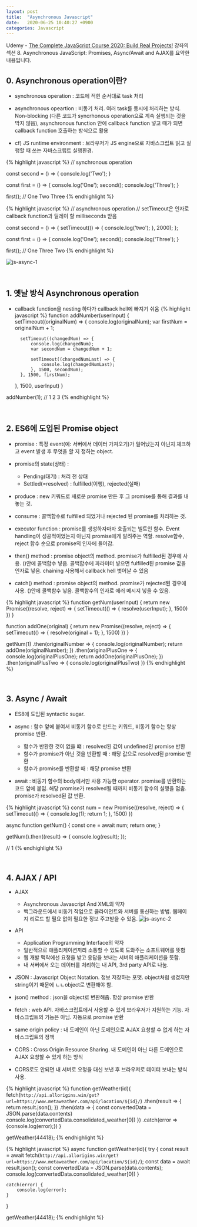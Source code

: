 ```yaml
---
layout: post
title:  "Asynchronous Javascript"
date:   2020-06-25 10:40:27 +0900
categories: Javascript
---
```


Udemy - [The Complete JavaScript Course 2020: Build Real Projects!](https://www.udemy.com/course/the-complete-javascript-course/) 강좌의 섹션 8. Asynchronous JavaScript: Promises, Async/Await and AJAX를 요약한 내용입니다.

## 0. Asynchronous operation이란?
- synchronous operation : 코드에 적힌 순서대로 task 처리

- asynchronous opeartion : 비동기 처리. 여러 task를 동시에 처리하는 방식. Non-blocking (다른 코드가 syncrhonous operation으로 계속 실행되는 것을 막지 않음), asynchronous function 안에 callback function 넣고 때가 되면 callback function 호출하는 방식으로 활용

- cf) JS runtime environment : 브라우저가 JS engine으로 자바스크립트 읽고 실행할 때 쓰는 자바스크립트 실행환경. 

{% highlight javascript %}
// synchronous operation

const second = () => {
    console.log('Two');
}

const first = () => {
    console.log('One');
    second();
    console.log('Three');
}

first();
// One Two Three
{% endhighlight %}

{% highlight javascript %}
// asynchronous operation
// setTimeout은 인자로 callback function과 딜레이 할 milliseconds 받음

const second = () => {
            setTimeout(() => {
                console.log('two');
            }, 2000);
        };

const first = () => {
    console.log('One');
    second();
    console.log('Three');
}

first();
// One Three Two
{% endhighlight %}

![js-async-1](https://eungang3.github.io/sue-is-programming/assets/Js-async-1.jpg)

<br/>

## 1. 옛날 방식 Asynchronous operation
- callback function을 nesting 하다가 callback hell에 빠지기 쉬움 
{% highlight javascript %}
function addNumber(userInput) {
    setTimeout((originalNum) => {
        console.log(originalNum);
        var firstNum = originalNum + 1;

        setTimeout((changedNum) => {
            console.log(changedNum);
            var secondNum = changedNum + 1;

            setTimeout((changedNumLast) => {
                console.log(changedNumLast);
            }, 1500, secondNum);
        }, 1500, firstNum);
    }, 1500, userInput)
} 

addNumber(1); // 1 2 3
{% endhighlight %}

<br/>

## 2. ES6에 도입된 Promise object
- promise : 특정 event(예: 서버에서 데이터 가져오기)가 일어났는지 아닌지 체크하고 event 발생 후 무엇을 할 지 정하는 object. 

- promise의 state(상태) :
    + Pending(대기) : 처리 전 상태
    + Settled(=resolved) : fulfilled(이행), rejected(실패)

- produce : new 키워드로 새로운 promise 만든 후 그 promise를 통해 결과를 내놓는 것.

- consume : 콜백함수로 fulfilled 되었거나 rejected 된 promise를 처리하는 것.

- executor function : promise를 생성하자마자 호출되는 빌트인 함수. Event handling이 성공적이었는지 아닌지 promise에게 알려주는 역할. resolve함수, reject 함수 순으로 promise의 인자에 들어감. 

- then() method : promise object의 method. promise가 fulfilled된 경우에 사용. ()안에 콜백함수 넣음. 콜백함수에 파라미터 넣으면 fulfilled된 promise 값을 인자로 넣음. chaining 사용해서 callback hell 벗어날 수 있음

- catch() method : promise object의 method. promise가 rejected된 경우에 사용. ()안에 콜백함수 넣음. 콜백함수의 인자로 에러 메시지 넣을 수 있음.

{% highlight javascript %}
function getNum(userInput) {
    return new Promise((resolve, reject) => {
        setTimeout(() => {
            resolve(userInput);
        }, 1500)
    })
}

function addOne(original) {
    return new Promise((resolve, reject) => {
        setTimeout(() => {
            resolve(original + 1);
        }, 1500)
    })
}

getNum(1)
.then(originalNumber => {
    console.log(originalNumber);
    return addOne(originalNumber);
})
.then(originalPlusOne => {
    console.log(originalPlusOne);
    return addOne(originalPlusOne);
})
.then(originalPlusTwo => {
    console.log(originalPlusTwo)
})
{% endhighlight %}

<br/>

## 3. Async / Await
- ES8에 도입된 syntactic sugar. 

- async : 함수 앞에 붙여서 비동기 함수로 만드는 키워드, 비동기 함수는 항상 promise 반환. 
    + 함수가 반환한 것이 없을 떄 : resolved된 값이 undefined인 promise 반환
    + 함수가 promise가 아닌 것을 반환할 때 : 해당 값으로 resolved된 promise 반환
    + 함수가 promise를 반환할 때 : 해당 promise 반환

- await : 비동기 함수의 body에서만 사용 가능한 operator. promise를 반환하는 코드 앞에 붙임. 해당 promise가 resolved될 때까지 비동기 함수의 실행을 멈춤. promise가 resolved된 값 반환. 

{% highlight javascript %}
const num = new Promise((resolve, reject) => {
    setTimeout(() => {
        console.log(1);
        return 1;
    }, 1500)
})

async function getNum() {
    const one = await num;
    return one;
}

getNum().then((result) => {
    console.log(result);
}); 

// 1
{% endhighlight %}

<br/>

## 4. AJAX / API
- AJAX 
    + Asynchronous Javascript And XML의 약자
    + 백그라운드에서 비동기 작업으로 클라이언트와 서버를 통신하는 방법. 웹페이지 리로드 할 필요 없이 필요한 정보 주고받을 수 있음. 
![js-async-2](https://eungang3.github.io/sue-is-programming/assets/Js-async-2.jpg)

- API
    + Application Programming Interface의 약자
    + 일반적으로 애플리케이션끼리 소통할 수 있도록 도와주는 소프트웨어를 뜻함
    + 웹 개발 맥락에선 요청을 받고 응답을 보내는 서버의 애플리케이션을 뜻함. 
    + 내 서버에서 오는 데이터를 처리하는 내 API, 3rd party API로 나눔. 

- JSON : Javascript Object Notation. 정보 저장하는 포맷. object처럼 생겼지만 string이기 때문에 ㄴㄴobject로 변환해야 함.

- json() method : json을 object로 변환해줌. 항상 promise 반환

- fetch : web API. 자바스크립트에서 사용할 수 있게 브라우저가 지원하는 기능. 자바스크립트의 기능은 아님. 자동으로 promise 반환

- same origin policy : 내 도메인이 아닌 도메인으로 AJAX 요청할 수 없게 하는 자바스크립트의 정책

- CORS : Cross Origin Resource Sharing. 내 도메인이 아닌 다른 도메인으로 AJAX 요청할 수 있게 하는 방식

- CORS로도 안되면 내 서버로 요청을 대신 보낸 후 브라우저로 데이터 보내는 방식 사용. 

{% highlight javascript %}
function getWeather(id){
fetch(`http://api.allorigins.win/get?url=https://www.metaweather.com/api/location/${id}/`)
.then(result => {
    return result.json();
})
.then(data => {
    const convertedData = JSON.parse(data.contents)
    console.log(convertedData.consolidated_weather[0])
})
.catch(error => {console.log(error);})
}

getWeather(44418);
{% endhighlight %}

{% highlight javascript %}
 async function getWeather(id){
    try {
    const result = await fetch(`http://api.allorigins.win/get?url=https://www.metaweather.com/api/location/${id}/`);
    const data = await result.json();
    const convertedData = JSON.parse(data.contents);
    console.log(convertedData.consolidated_weather[0])
    }

    catch(error) {
        console.log(error);
    }
    
}

getWeather(44418);
{% endhighlight %}